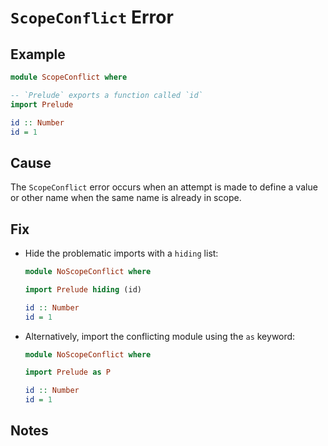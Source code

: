 # `ScopeConflict` Error

## Example

```purescript
module ScopeConflict where

-- `Prelude` exports a function called `id`
import Prelude

id :: Number
id = 1
```

## Cause

The `ScopeConflict` error occurs when an attempt is made to define a value or other name when the same name is already in scope.

## Fix

- Hide the problematic imports with a `hiding` list:

    ```purescript
    module NoScopeConflict where

    import Prelude hiding (id)

    id :: Number
    id = 1
    ```

- Alternatively, import the conflicting module using the `as` keyword:

    ```purescript
    module NoScopeConflict where

    import Prelude as P

    id :: Number
    id = 1
    ```

## Notes
